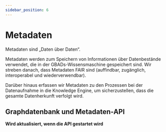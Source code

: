 ```yaml
---
sidebar_position: 6
---
```


# Metadaten

Metadaten sind „Daten über Daten“.

Metadaten werden zum Speichern von Informationen über Datenbestände verwendet, die in der GBADs-Wissensmaschine gespeichert sind. Wir streben danach, dass Metadaten FAIR sind (auffindbar, zugänglich, interoperabel und wiederverwendbar).

Darüber hinaus erfassen wir Metadaten zu den Prozessen bei der Datenaufnahme in die Knowledge Engine, um sicherzustellen, dass die gesamte Datenherkunft verfolgt wird.





<!-- Technische Datenstandards sind ein wichtiges Element der Data-Governance-Strategie, da sie sicherstellen, dass Daten auffindbar sind
und interoperabel sind und dass Vergleiche und Zuordnungen zwischen verschiedenen Datenquellen erstellt werden können.

Standards für Daten, einschließlich Metadatenbegriffe, Attribute, Struktur und standardisierte Namenskonventionen, ermöglichen Daten
katalogisiert werden und Erkenntnisse aus Datenbeständen gewonnen werden. Standardmäßige, klar definierte Namenskonventionen ermöglichen dies beispielsweise
abzufragende Daten. Wir sind in der Lage, den Überblick darüber zu behalten, welche Arten von Daten wir haben und in welchen Bereichen weitere Daten erforderlich sind. Mit
Mithilfe von Standardvokabularen zwischen Datenquellen können Zuordnungen zwischen Quellen erstellt werden, die es uns ermöglichen, die Beziehung zu verstehen
zwischen Datenquellen und geben Aufschluss über die Qualität und Vertrauenswürdigkeit dieser Datenquellen.

Technische Datenstandards gibt es in den folgenden Kategorien: (Meta-)Datenstruktur, (Meta-)Dateninhalt (Vokabular)
und Meta(daten)format. ->

## Metadatenschema

„Ein Metadatenschema ist eine Reihe von Regeln darüber, welche Arten von Subjekt-Prädikat-Objekt-Aussagen man machen darf und wie man sie machen darf.“ - Jeffery Pomerantz

Eine Subjekt-Prädikat-Objekt-Anweisung besteht aus:
* Betreff = die beschriebene Sache
* Objekt = das Ding, das das Subjekt beschreibt
* Prädikat = Beziehung zwischen Subjekt und Objekt

Zum Beispiel:
* Betreff = FAOSTAT QCL-Datensatz
* Objekt = FAO
* Prädikat = Schöpfer

In dieser Subjekt-Prädikat-Objekt-Anweisung ist die FAO der Ersteller des FAOSTAT-QCL-Datensatzes.

Basierend auf diesem Modell können wir ein Metadatenschema erstellen, das die Prädikate (auch Elemente genannt) definiert, die wir zur Beschreibung einer Ressource verwenden möchten. Metadatenvokabulare wie [Dublin Core](https://www.dublincore.org/), [schema.org](https://schema.org/), [PROV-DM](https://www.w3 .org/TR/prov-dm/) und [DCAT](https://www.w3.org/TR/vocab-dcat-2/) stellen Metadatenelemente bereit, die zur Beschreibung von Daten verwendet werden können. Wenn es um Metadaten geht, gibt es kein Patentrezept, das für alle passt. Es gibt mehrere Standard-Metadatenelementsätze, denn was Sie in die Metadaten aufnehmen, hängt von Ihrem Anwendungsfall ab.

Wir haben Metadatenelemente von schema.org und PROV-DM ausgewählt, um Daten zu beschreiben und die Datenherkunft in der Knowledge Engine zu verfolgen (siehe Abbildung unten).

![Metadatenmodell](./images/metadata Model.drawio.png)

## Codierungsschema

Jedes Metadatenelement sollte Anweisungen zu den erwarteten Werten enthalten, die für jedes Element erwartet werden. Beispielsweise gibt es viele verschiedene Möglichkeiten, ein Datum anzugeben: 01.04.23 könnte den 4. Januar 2023 oder den 1. April 2023 bedeuten. Daher sollten alle Werte für jedes Element, das ein Datum angibt, [ISO-8601](https: //www.iso.org/iso-8601-date-and-time-format.html), um sicherzustellen, dass alle Datumsangaben standardmäßig formatiert sind.

Das Codierungsschema für jedes im metadataModel verwendete Metadatenelement finden Sie unten:

| Element | Kodierungsschema | Erwarteter Typ |
| ------- | --------------- | --------------- |
| [Name](https://schema.org/name) | Freitext | str |
| [codeRepository](https://schema.org/codeRepository) | Link zum GitHub-Repo | str |
| [runtimePlatform](https://schema.org/runtimePlatform) | Name der Programmiersprache oder Plattform, die zur Laufzeit verwendet wird (kontrolliertes Vokabular erforderlich) | str |
| [dateCreated](https://schema.org/dateCreated) |[ISO-8601](https://www.iso.org/iso-8601-date-and-time-format.html) | Datum/Uhrzeit |
| [startTime](https://schema.org/startTime) |[ISO-8601](https://www.iso.org/iso-8601-date-and-time-format.html)| Datum/Uhrzeit |
| [endTime](https://schema.org/endTime) |[ISO-8601](https://www.iso.org/iso-8601-date-and-time-format.html)| Datum/Uhrzeit |
| prov:typ | Kontrolliertes Vokabular, das für den Anwendungsfall erstellt werden soll (*d. h. ingestionEvent, dataCleaning usw.)| str |
| [Beschreibung](https://schema.org/description) | Freitext | str|
| [URL](https://schema.org/url) | URL | str |
| [Bezeichner](https://schema.org/identifier) ​​| URL, DOI oder URI | str |
| [Lizenz](https://schema.org/license) | URL | str |
| [temporalCoverage](https://schema.org/temporalCoverage) |[ISO-8601](https://www.iso.org/iso-8601-date-and-time-format.html) | Datum/Uhrzeit |
| [Ersteller](https://schema.org/creator) | Freitext | str |
| [inDefinedTermSet](https://schema.org/inDefinedTermSet) | URL | str |
| [termCode](https://schema.org/termCode) | Code aus definiertem Ausdruckssatz | str |
| [Ort](https://schema.org/Place) | [GeoNames](https://www.geonames.org/)| str |
| [contentSize](https://schema.org/contentSize) | Dateigröße in Megabyte | schweben |
| [Dateiformat](https://schema.org/fileFormat) | Datei Format. Einer von: csv, json, dbtable usw. (kontrolliertes Vokabular erforderlich) | str |
| [contentUrl](https://schema.org/contentUrl) | URL | URL |
| [UploadDate](https://schema.org/uploadDate) | [ISO-8601](https://www.iso.org/iso-8601-date-and-time-format.html) | Datum/Uhrzeit |

---

Entscheidung erforderlich:

Derzeit werden Schlüsselwörter für Metadaten durch Extrahieren von Begriffen (wie Arten) aus Datensätzen erstellt.

Es muss ein kontrolliertes Vokabular erstellt werden, mit dem Schlüsselwörter verknüpft werden können. Wir haben damit begonnen, indem wir alle Artenklassifikationen und -definitionen aus Datenquellen gesammelt haben. Synonyme wurden jedoch noch nicht identifiziert.

---

<!-- Metadateninhalt


Zur Annotation von Metadatenbegriffen werden Standardvokabulare verwendet (siehe Anhang D). Beispielsweise sind alle in den Metadaten gemeldeten Daten ...

Metadatenbedingungen


Metadatenbegriffe werden aus dem angepasst
- [Anwendungsprofil des Internationalen Systems für Agrarwissenschaft und -technologie (AGRIS) (AP)](http://www.fao.org/3/ae909e/ae909e05.htm#P460_23819)
- [Dublin Core Metadata Initiative (DCMI)](https://dublincore.org/pecifications/dublin-core)
- [Agricultural Metadata Element Set (AgMES)](https://fairsharing.org/FAIRsharing.vd694s)
– Dieser Standard ist veraltet, obwohl die FAO ihn immer noch zitiert.

Ein Index der Metadatenstandards finden Sie im [Katalog für Metadatenstandards](https://rdamsc.bath.ac.uk/scheme-index).

GBADs werden die Bedingungen weiter erweitern und verfeinern, um spezifische Anforderungen an die Verwaltung und Herkunft der von oder gesammelten Daten zu erfüllen
Die Abwicklung erfolgt über das Datenportalsystem des GBAD.
## Metadatenstruktur

Metadatenschemata werden im Format [JSON-LD](https://json-ld.org/) gespeichert. JSON-LD ist ein strukturiertes Datenformat, das die Implementierung verknüpfter Daten unterstützt. Das [strukturierte Metadaten-Tool](https://search.google.com/structured-data/testing-tool/) von Google wird verwendet, um zu testen, ob die ausgegebenen Metadaten gültig sind.

Es gibt drei Haupttypen von Metadaten, die jeweils einem bestimmten Zweck im Lebenszyklus der Daten dienen (Riley, 2017) (Tabelle 1).

Beschreibende Metadaten umfassen Informationen über die Datenquelle, die zum Suchen und Verstehen einer Ressource verwendet wird. Dazu gehören Informationen über den Kontext der Daten, ggf. auch Angaben zur Herkunft. Beschreibende Metadaten stellen Informationen bereit, die es ermöglichen, dass die Daten auffindbar und interoperabel sind.

Administrative Metadaten umfassen zwei Teilmengen von Metadaten: technische Metadaten und Rechtemetadaten. Riley (2017) beschreibt administrative Metadaten als Metadaten, die für die Verwaltung einer bestimmten Datenressource verwendet werden. Rechtemetadaten liefern Informationen über die Lizenz- und Urheberrechtsinformationen einer bestimmten Quelle, während technische Metadaten Informationen über den Dateityp und die Größe der Daten liefern. Strukturelle Metadaten beschreiben die Beziehungen zwischen Teilen von Ressourcen und anderen. Dazu können Informationen über die Anordnung oder Anzeige von Daten, hierarchische Beziehungen oder die Reihenfolge von Datenobjekten gehören. Für den Kontext von GBADs sind strukturelle Metadaten auch wichtig, um Informationen über die Zugänglichkeit privater Datenquellen zu speichern.

Tabelle 1: Arten von Metadaten und Definitionen. Tabelle nach Riley, 2017.
| Art der Metadaten | Definition | Beispieleigenschaften | Hauptverwendungen |
| --------------- | ---------- | ------------------- | ------------ |
| Beschreibende Metadaten | Zum Finden und Verstehen einer Ressource; für Datenqualität. | Titel, Autor, Thema, Genre, Veröffentlichungsdatum | Auffindbarkeit, Anzeige, Interoperabilität |
| - Administrative Metadaten - Technische Metadaten - Rechtemetadaten | - Zum Dekodieren und Rendern von Dateien - Langfristige Verwaltung von Dateien - An Inhalte gebundene geistige Eigentumsrechte | Technische Daten: Dateityp, Dateigröße, Erstellungsdatum/-uhrzeit. Rechte: Urheberrechtsstatus, Lizenzbedingungen, Rechteinhaber | Interoperabilität, Verwaltung digitaler Objekte, Aufbewahrung |
| Strukturelle Metadaten | Beziehungen von Teilen von Ressourcen zueinander. | Reihenfolge, Platz in der Hierarchie | Navigation |

Metadaten können je nach Kontext der Quelle unterschiedliche Begriffe enthalten. Tabelle 2 enthält eine Liste aller möglichen Begriffe, die Metadaten enthalten
könnte ebenso wie ihre URIs enthalten. Wenn ein Metadatenbegriff verwendet wird, muss der URI dieses Begriffs im Abschnitt „@ context“ berücksichtigt werden
des JSON-LD-Skripts. Dadurch kann die Definition des Begriffs auf eine standardisierte Definition zurückgeführt werden.

Jeder Datenbestand im System muss mindestens mit den folgenden Begriffen beschrieben werden (der erste Satz von Begriffen vor der Leerzeile in Tabelle 2): URI,
accessRights, accrualMethod, Mitwirkender, Abdeckung, Datum, dateSubmitted, Beschreibung, Format, Identifikator, Sprache, Mediator, Herkunft, räumlich,
zeitlich, Titel, Typ, Betreff Thesaurus, Betreff Klassifikation.

Wenn Daten durch GBADs geändert werden oder aus der Ausgabe eines Modells stammen, muss dies in den Metadaten vermerkt werden. In diesen Fällen gilt Folgendes
Es können folgende Begriffe verwendet werden: modifiziert, alternativ, ersetzt, isPartof, isFormat, hasFormat, hasPart, isRequiredBy, isVersionOf, hasVersion, Provenienz,
erfordert. Beispielsweise in dem Szenario, dass GBADs einen Datenbestand erworben hat, der von einem Vokabular in einen anderen Metadatenbegriff geändert wurde
isVersionOf, Provenance, Requires und Modified würden verwendet, um die Änderungen widerzuspiegeln. ->

<!-- Tabelle 2: Alle möglichen Metadatenbegriffe und entsprechenden URIs.

„json

„@context“: {
„URI“: „“,
„accessRights“: „http://purl.org/dc/terms/accessRights“,
„accrualMethod“: „http://purl.org/dc/terms/accrualMethod“,
„Mitwirkender“: „http://purl.org/dc/terms/contributor“,
„coverage“: „http://purl.org/dc/terms/coverage“,
„date“: „http://purl.org/dc/terms/date“,
„dateSubmitted“: „http://purl.org/dc/terms/dateSubmitted“,
„description“: „http://purl.org/dc/terms/description“,
„format“: „http://purl.org/dc/terms/format“,
„identifier“: „http://purl.org/dc/terms/identifier“,
„Sprache“: „http://purl.org/dc/terms/sprache“,
„Mediator“: „http://purl.org/dc/terms/mediator“,
„provenance“: „http://purl.org/dc/terms/provenance“,
„rights“: „http://purl.org/dc/terms/rights“,
„spatial“: „http://purl.org/dc/terms/spatial“,
„temporal“: „http://purl.org/dc/terms/temporal“,
„title“: „http://purl.org/dc/terms/title“,
„type“: „http://purl.org/dc/terms/type“,
„subjectThesaurus“: „http://www.fao.org/3/ae909e/ae909e00.htm#TopOfPage#subjectThesaurus“,
„subjectClassification“: „http://www.fao.org/3/ae909e/ae909e00.htm#TopOfPage#subjectClassification“,

„accrualPeriodicity“: „http://purl.org/dc/terms/accrualPeriodicity“,
„accrualPolicy“: „http://purl.org/dc/terms/accrualPolicy“,
„alternative“: „http://purl.org/dc/terms/alternative“,
„audience“: „http://purl.org/dc/terms/audience“,
„available“: „http://purl.org/dc/terms/available“,
„bibliographicCitation“: „http://purl.org/dc/terms/bibliographicCitation“,
„conformsTo“: „http://purl.org/dc/terms/conformsTo“,
„created“: „http://purl.org/dc/terms/created“,
„creator“: „http://purl.org/dc/terms/creator“,
„dateAccepted“: „http://purl.org/dc/terms/dateAccepted“,
„dateCopyrighted“: „http://purl.org/dc/terms/dateCopyrighted“,
„extent“: „http://purl.org/dc/terms/extent“,
„hasFormat“: „http://purl.org/dc/terms/hasFormat“,
„isFormatOf“: „http://purl.org/dc/terms/isFormatOf“,
„hasPart“: „http://purl.org/dc/terms/hasPart“,
„isPartOf“: „http://purl.org/dc/terms/isPartOf“,
„hasVersion“: „http://purl.org/dc/terms/hasVersion“,
„isVersionOf“: „http://purl.org/dc/terms/isVersionOf“,
„isReferencedBy“: „http://purl.org/dc/terms/isReferencedBy“,
„replaces“: „http://purl.org/dc/terms/replaces“,
„isReplacedBy“: „http://purl.org/dc/terms/isReplacedBy“,
„requires“: „http://purl.org/dc/terms/requires“,
„isRequiredBy“: „http://purl.org/dc/terms/isRequiredBy“,
„license“: „http://purl.org/dc/terms/license“,
„modified“: „http://purl.org/dc/terms/modified“,
„references“: „http://purl.org/dc/terms/references“,
„rightsHolder“: „http://purl.org/dc/terms/rightsHolder“,
„Quelle“: „http://purl.org/dc/terms/source“,
„subject“: „http://purl.org/dc/terms/subject“,
„tableOfContents“: „http://purl.org/dc/terms/tableOfContents“

``` ->

<!-- Reichhaltige Metadaten mit Begriffen, die den Prozess beschreiben, wie die Originaldaten erhalten, aufgezeichnet und gesammelt wurden, bieten Kontext -->
<!-- über die Datenqualität und welche Datenquellen mit anderen kombiniert werden können. Tabelle 3 enthält Metadatenbegriffe, die angepasst wurden
aus den GATHER-Richtlinien. Wenn ein Datenlieferant eine Datenquelle bereitstellt, muss er zur Bereitstellung ein Formular ausfüllen
Kontext zu den bereitgestellten Daten. Die Antworten auf dem Formular generieren die beschreibenden Metadaten für diese Datenquelle. Der
Begriffe, die zur Beschreibung von Datenbeständen verwendet werden, hängen von der Art der Datenquelle ab; Beispielsweise nicht alle Datenquellen
enthält Informationen über Krankheiten.

Je mehr Metadaten erstellt werden, desto kontrollierte Vokabulare werden für jeden Begriff erstellt oder angepasst. ->

<!-- Tabelle 3: Metadatenbegriffe und -definitionen, angepasst an die GATHER-Richtlinien

| Begriff | Definition |
| :--- | ---------: |
| Arten | Artenklassifikation des Organismus |
| Krankheit | Wenn Sie auf gemeldeten Krankheiten basieren, geben Sie Krankheiten an, die in die Studie einbezogen wurden |
| Einschlusskriterien | Demografische, klinische oder geografische Inklusion |
| Ausschlusskriterien | Demografischer, klinischer oder geografischer Ausschluss |
| dataCollectionMethod | Wie wurden die Daten erhoben? Umfrage? Feldstudie? |
| ageRange | Alter der Studienteilnehmer. |
| Sex | Geben Sie die Geschlechter der enthaltenen Arten an. |
| Beispielgröße | Stichprobengröße |
| Messmethode | Wie das Ergebnis des Interesses gemessen wurde. |
| Diagnosekriterien | Wie die Krankheit diagnostiziert wurde. |
| definiertBias | Identifizieren und beschreiben Sie alle Kategorien von Eingabedaten, die potenziell wichtige Verzerrungen aufweisen. |
| Dateiformat | Format der Datendatei (csv, json usw.) |
| Analysemethode | Wie das interessierende Ergebnis analysiert wurde – sollte gegebenenfalls auch einen Link zu GitHub bereitstellen |
| Studiendesign | Informationen zum Forschungsdesign. Begriffe wie Kohortenstudie, randomisierte Studie, Kosten-Nutzen-Analyse, deskriptive Studie, diagnostische Studie usw. werden erwartet. |
| | | ->

## Vokabeln und Ontologien

Auf bereits vorhandene Vokabulare und Ontologien wird zugegriffen, diese verfeinert, verglichen und erweitert, um eine zu erstellen
kontrollierter Wortschatz für GBADs. Für jede Datenquelle wird auf die Semantik zugegriffen, um die Übereinstimmung der Wörter sicherzustellen
Wird verwendet, um Daten zu beschreiben, die zwischen Datenquellen konsistent sind.

- Es werden Vokabeln für Datenquellen ermittelt, die keine Vokabelstandards zitieren, und es werden Wörter erstellt
im Vergleich zu bereits existierenden Datenstandards wie AGROVOC (kontrolliertes Vokabular der FAO)
- Die gesammelten Vokabeln werden für alle Datenquellen verglichen, um zu sehen, wie die Beschreibungen der Begriffe miteinander verglichen werden.
- Ziel ist es, einen Standard für GBADs bereitzustellen, der die Interoperabilität und Qualität der Daten erhöht und letztendlich dazu führt
überlegene Modelle und Schätzungen
- Auch kontrollierte Vokabulare führen zu besseren Systemen und ermöglichen die Automatisierung von Aufgaben

Agroportal ist ein Ontologie-Mapping-Tool, das es GBADs ermöglicht, geeignete Ontologien und Zuordnungen zwischen ihnen zu bestimmen
Standardisierte Vokabeln im Zusammenhang mit dem Agrarsektor.
- Wir erkennen auch an, dass wir von Datenlieferanten nicht erwarten können, dass sie ihr Vokabular ändern, um dem der GBADs zu folgen
(Und wenn wir danach fragen würden, könnte es Leute davon abhalten, Daten beizutragen). Dies unterstreicht die Bedeutung des Wortschatzes
Zuordnungen.

## Speicherung und Verwaltung von Metadaten

> „Alles Wissen liegt in Zusammenhängen“

> -- [David Rumelhart](https://en.wikipedia.org/wiki/David_Rumelhart)

GBADs Informatics verwendet [neo4j](https://neo4j.com/), ein Graphdatenbank-Managementsystem, um Metadaten und Informationen über am Projekt beteiligte Personen und Gruppen zu verwalten und zu speichern. Wie Sie in diesem Abschnitt erfahren werden, handelt es sich bei einer Diagrammdatenbank um einen Datenbanktyp, der die Idee von Verbindungen zwischen Entitäten als Methode nutzt, um Erkenntnisse und neues Wissen aus ansonsten unzusammenhängenden Daten abzuleiten.

### Was ist eine Graphdatenbank?

Eine Diagrammdatenbank ist eine Art Datenbank, die Daten unter Verwendung von Beziehungen zwischen Hauptideen oder -einheiten speichert. Die Beziehungen zwischen verschiedenen Entitäten weisen eine Verbundenheit auf, sodass mehr Erkenntnisse gewonnen werden können als bei einer herkömmlichen relationalen Datenbank. Da Daten in Bezug auf Struktur, Herkunft, Governance, Sicherheit und Semantik hochkomplex und mehrdimensional sind, nutzt GBADs Graphdatenbanken für die Verwaltung von Stammmetadaten und die Datenkatalogisierung. Indem wir die dynamische Natur der Diagrammdatenbank nutzen und unser **Diagrammmodell** so strukturieren, dass ein besseres Verständnis der vielen Dimensionen von Daten ermöglicht wird, können wir sowohl visualisieren als auch verstehen, wie Daten außerhalb und innerhalb unserer Organisation fließen. Graphdatenbanken ermöglichen es uns auch, die Struktur hinzuzufügen und zu ändern, wenn sich die Struktur der Informationen über Daten ändert. Dies wird deutlicher, wenn wir das vorläufige GBADs-Grafikdatenmodell vorstellen.

---

Traditionell werden Daten in einer Reihe von Tabellen organisiert. Jede der Tabellen verfügt über Spalten, und einige Tabellen verfügen über gemeinsame Spalten. Mit diesen gemeinsamen Spalten können Sie Verknüpfungen zwischen Tabellen angeben, was zu einer neuen Tabelle führt.

Der größte Vorteil relationaler Datenbanken ist die Möglichkeit, gemeinsame Tabellen zu verknüpfen, um Erkenntnisse abzuleiten. Andererseits erfordern relationale Datenbanken starre Schemata, die von Datenbankentwicklern verlangen, ihre Daten so zu strukturieren, dass sie zum Schema passen. Dies geht mit der Annahme einher, dass wir bereits wissen, wie alle unsere Daten aussehen, was bei der Forschung nicht immer der Fall ist.

---


### Teile einer Graphdatenbank

Diagrammdatenbanken bestehen aus **Knoten** (Entitäten) und **Kanten** (Beziehungen). Knoten können Eigenschaften und Beschriftungen haben, während Kanten als Verbindung oder Beziehung zwischen Knoten dienen.

Ein Diagrammmodell ist ein Modell dafür, welche Arten von Knoten Sie darstellen und wie sie verbunden sind (welche Beziehungen Sie haben werden).

![Grafikmodell](http://gbadske.org/Documentation/DataGovernanceHandbook/_images/20210719_GBADs_GraphModel.png)

<!---## GBADs-Graphdatenbank-Anwendungsfälle--->

<!---GBADs nutzt Graphdatenbanken für zwei Hauptzwecke:
1. Master-Metadatenverwaltung
2. Managementinformationssystem (MIS) --->

## Graphdatenbank und Metadaten-API

**Wird aktualisiert, wenn die API gestartet wird**
